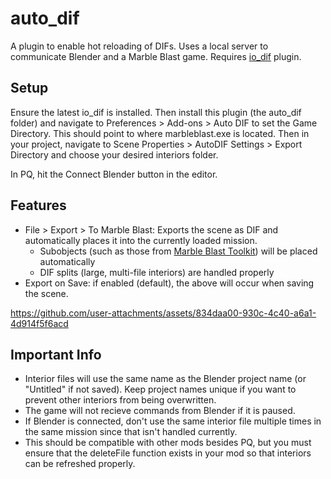 # auto_dif
A plugin to enable hot reloading of DIFs. Uses a local server to communicate Blender and a Marble Blast game. Requires [io_dif](https://github.com/RandomityGuy/io_dif) plugin.

## Setup

Ensure the latest io_dif is installed. Then install this plugin (the auto_dif folder) and navigate to Preferences > Add-ons > Auto DIF to set the Game Directory. This should point to where marbleblast.exe is located. Then in your project, navigate to Scene Properties > AutoDIF Settings > Export Directory and choose your desired interiors folder.

In PQ, hit the Connect Blender button in the editor.

## Features

- File > Export > To Marble Blast: Exports the scene as DIF and automatically places it into the currently loaded mission.
  - Subobjects (such as those from [Marble Blast Toolkit](https://github.com/FlavoredSaucer/marbleBlastToolkit)) will be placed automatically
  - DIF splits (large, multi-file interiors) are handled properly
- Export on Save: if enabled (default), the above will occur when saving the scene.


https://github.com/user-attachments/assets/834daa00-930c-4c40-a6a1-4d914f5f6acd


## Important Info

- Interior files will use the same name as the Blender project name (or "Untitled" if not saved). Keep project names unique if you want to prevent other interiors from being overwritten.
- The game will not recieve commands from Blender if it is paused.
- If Blender is connected, don't use the same interior file multiple times in the same mission since that isn't handled currently.
- This should be compatible with other mods besides PQ, but you must ensure that the deleteFile function exists in your mod so that interiors can be refreshed properly.
